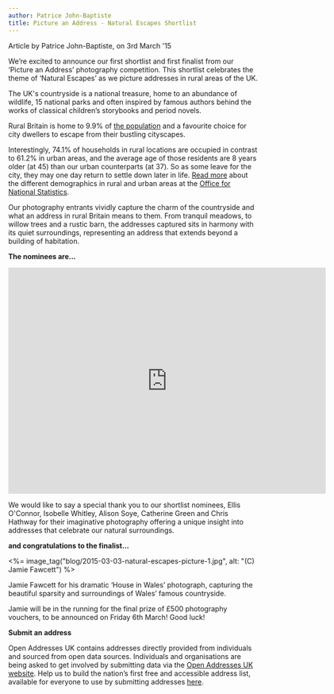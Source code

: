 ```yaml
---
author: Patrice John-Baptiste
title: Picture an Address - Natural Escapes Shortlist
---
```


<div class="content-meta">Article by Patrice John-Baptiste, on 3rd March '15</div>

We’re excited to announce our first shortlist and first finalist from our ‘Picture an Address’ photography competition. This shortlist celebrates the theme of ‘Natural Escapes’ as we picture addresses in rural areas of the UK.

The UK's countryside is a national treasure, home to an abundance of wildlife, 15 national parks and often inspired by famous authors behind the works of classical children’s storybooks and period novels.

Rural Britain is home to 9.9% of [the population](http://www.tradingeconomics.com/united-kingdom/rural-population-percent-of-total-population-wb-data.html) and a favourite choice for city dwellers to escape from their bustling cityscapes.

Interestingly, 74.1% of households in rural locations are occupied in contrast to 61.2% in urban areas, and the average age of those residents are 8 years older (at 45) than our urban counterparts (at 37). So as some leave for the city, they may one day return to settle down later in life. [Read more](http://www.ons.gov.uk/ons/dcp171776_337939.pdf) about the different demographics in rural and urban areas at the [Office for National Statistics](http://www.ons.gov.uk/ons/index.html).

Our photography entrants vividly capture the charm of the countryside and what an address in rural Britain means to them. From tranquil meadows, to willow trees and a rustic barn, the addresses captured sits in harmony with its quiet surroundings, representing an address that extends beyond a building of habitation.

**The nominees are...**

<iframe src="https://www.flickr.com/photos/129754713@N03/16516349020/in/set-72157651135740181/player/" width="640" height="455" frameborder="0" allowfullscreen webkitallowfullscreen mozallowfullscreen oallowfullscreen msallowfullscreen></iframe>

We would like to say a special thank you to  our shortlist nominees, Ellis O'Connor, Isobelle Whitley, Alison Soye, Catherine Green and Chris Hathway for their imaginative photography offering a unique insight into addresses that celebrate our natural surroundings.

**and congratulations to the finalist...**

<%= image_tag("blog/2015-03-03-natural-escapes-picture-1.jpg", alt: "(C) Jamie Fawcett") %>

Jamie Fawcett for his dramatic ‘House in Wales’ photograph, capturing the beautiful sparsity and surroundings of Wales’ famous countryside.

Jamie will be in the running for the final prize of £500 photography vouchers, to be announced on Friday 6th March! Good luck!

**Submit an address**

Open Addresses UK contains addresses directly provided from individuals and sourced from open data sources. Individuals and organisations are being asked to get involved by submitting data via the [Open Addresses UK website](http://openaddressesuk.org/). Help us to build the nation’s first free and accessible address list, available for everyone to use by submitting addresses [here](http://openaddressesuk.org/).

